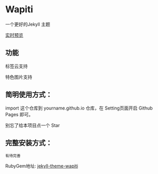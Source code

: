 # Wapiti

一个更好的Jekyll 主题

[实时预览](https://aiokr.github.io)

## 功能

标签云支持

特色图片支持

## 简明使用方式：
import 这个仓库到 yourname.github.io 仓库，在 Setting页面开启 Github Pages 即可。

别忘了给本项目点一个 Star 

## 完整安装方式：

```有待完善```

RubyGem地址: [jekyll-theme-wapiti](https://rubygems.org/gems/jekyll-theme-wapiti)
